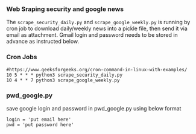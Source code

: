 ### Web Sraping security and google news
The ```scrape_security_daily.py``` and ```scrape_google_weekly.py``` is running by cron job to download daily/weekly news into a pickle file, then send it via email as attachment. Gmail login and password needs to be stored in advance as instructed below. 

### Cron Jobs
```
#https://www.geeksforgeeks.org/cron-command-in-linux-with-examples/
10 5 * * * python3 scrape_security_daily.py
10 4 * * 7 python3 scrape_google_weekly.py
```
### pwd_google.py
save google login and password in pwd_google.py using below format
```
login = 'put email here'
pwd = 'put password here'
```
